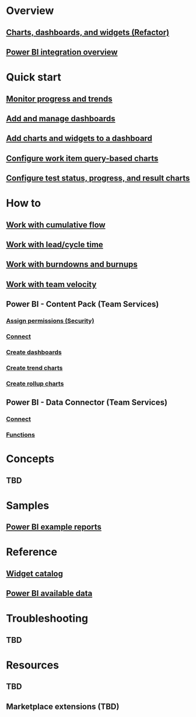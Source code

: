 # Overview
## [Charts, dashboards, and widgets (Refactor)](overview.md)
## [Power BI integration overview](powerbi/overview.md)


# Quick start

## [Monitor progress and trends](monitor-progress-trends.md)  
## [Add and manage dashboards](dashboards.md) 
## [Add charts and widgets to a dashboard](add-widget-to-dashboard.md)
## [Configure work item query-based charts](charts.md)
## [Configure test status, progress, and result charts](../test/manual-exploratory-testing/getting-started/track-test-status.md) 


# How to 
## [Work with cumulative flow](guidance/cumulative-flow.md)
## [Work with lead/cycle time](guidance/cycle-time-and-lead-time.md) 
## [Work with burndowns and burnups](../work/scrum/sprint-burndown.md) 
## [Work with team velocity](../work/scrum/velocity-and-forecasting.md)

 
## Power BI - Content Pack (Team Services)
### [Assign permissions (Security)](analytics/analytics-security.md)  
### [Connect](powerbi/connect-vso-pbi-vs.md)
### [Create dashboards](powerbi/report-on-vso-with-power-bi-vs.md)
### [Create trend charts](powerbi/create-trend-charts.md)
### [Create rollup charts](powerbi/create-rollup-charts.md)

## Power BI - Data Connector (Team Services)
### [Connect](powerbi/data-connector-connect.md)
### [Functions](powerbi/data-connector-functions.md)
 
 
 
# Concepts
## TBD 


# Samples
## [Power BI example reports](powerbi/data-connector-examples.md)

# Reference
## [Widget catalog](widget-catalog.md)
## [Power BI available data](powerbi/vso-pbi-whats-available-vs.md)

 


# Troubleshooting
## TBD


# Resources
## TBD 
## Marketplace extensions (TBD)    

  
<!---
# [Power BI](analytics/access-analytics-power-bi.md)
## [Power BI desktop and OData aggregations](analytics/using-odata-aggregations-with-power-bi-desktop.md) 
## Power BI templates (TBD)
## Add custom measures (TBD)
## Merge data from multiple sources (TBD)
## [Share reports, publish to PowerBI.com](analytics/publishing-power-bi-desktop-to-power-bi.md)  
# [Retrieve data through OData (Team Services)](analytics/overview-analytics-service.md) 
## An OData primer (TBD)
### [Data model](analytics/data-model-analytics-service.md)  
## Query access  
### [WIT analytics](analytics/wit-analytics.md)  
### [Analytic recipes](analytics/analytics-recipes.md)  
### [Aggregated data](analytics/aggregated-data-analytics.md)  
### [Aggregated data](analytics/querying-for-trend-data.md)  
### [Work item links](analytics/work-item-links.md)  
## Odata examples (TBD) 
### TBD 1 (TBD)
### TBD 2 (TBD)
## Client access  
### [Client authentication options](analytics/client-authentication-options.md)  
### [Excel](analytics/access-analytics-excel.md)  
### [Create custom calculation](analytics/custom-calculations.md)  
## Extensions 
### [Hub extension](analytics/building-extension-against-analytics-service.md)  
### [Dashboard widget](analytics/widget-extensions-against-analytics-service.md)  
### [Add configuration](analytics/widget-extension-against-analytics-service-configuration.md)  
-->